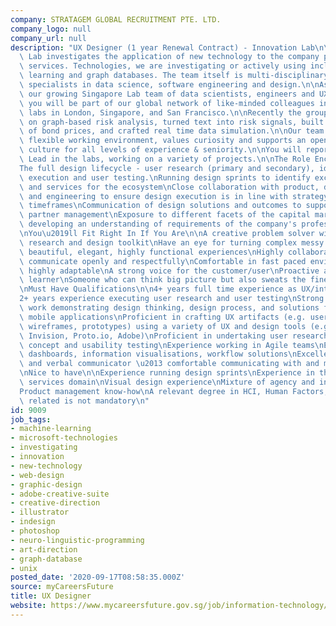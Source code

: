 ```yaml
---
company: STRATAGEM GLOBAL RECRUITMENT PTE. LTD.
company_logo: null
company_url: null
description: "UX Designer (1 year Renewal Contract) - Innovation Lab\n\nThe Innovation\
  \ Lab investigates the application of new technology to the company products and\
  \ services. Technologies, we are investigating or actively using include NLP, machine\
  \ learning and graph databases. The team itself is multi-disciplinary comprising\
  \ specialists in data science, software engineering and design.\n\nAs a part of\
  \ our growing Singapore Lab team of data scientists, engineers and UX/UI designers\
  \ you will be part of our global network of like-minded colleagues in our sister\
  \ labs in London, Singapore, and San Francisco.\n\nRecently the group has worked\
  \ on graph-based risk analysis, turned text into risk signals, built ML predictions\
  \ of bond prices, and crafted real time data simulation.\n\nOur team offers a great\
  \ flexible working environment, values curiosity and supports an open and learning\
  \ culture for all levels of experience & seniority.\n\nYou will report to the UX\
  \ Lead in the labs, working on a variety of projects.\n\nThe Role Encompasses\n\n\
  The full design lifecycle - user research (primary and secondary), ideation, design\
  \ execution and user testing.\nRunning design sprints to identify exciting new features\
  \ and services for the ecosystem\nClose collaboration with product, data science\
  \ and engineering to ensure design execution is in line with strategy, vision and\
  \ timeframes\nCommunication of design solutions and outcomes to support project\
  \ partner management\nExposure to different facets of the capital markets \u2013\
  \ developing an understanding of requirements of the company's professional users.\n\
  \nYou\u2019ll Fit Right In If You Are\n\nA creative problem solver with a diverse\
  \ research and design toolkit\nHave an eye for turning complex messy problems into\
  \ beautiful, elegant, highly functional experiences\nHighly collaborative, and can\
  \ communicate openly and respectfully\nComfortable in fast paced environments, and\
  \ highly adaptable\nA strong voice for the customer/user\nProactive and self-motivated\
  \ learner\nSomeone who can think big picture but also sweats the fine details\n\n\
  \nMust Have Qualifications\n\n4+ years full time experience as UX/interaction designer\n\
  2+ years experience executing user research and user testing\nStrong portfolio of\
  \ work demonstrating design thinking, design process, and solutions for web and\
  \ mobile applications\nProficient in crafting UX artifacts (e.g. user journeys,\
  \ wireframes, prototypes) using a variety of UX and design tools (e.g. Figma, Sketch,\
  \ Invision, Proto.io, Adobe)\nProficient in undertaking user research, user interviews,\
  \ concept and usability testing\nExperience working in Agile teams\nExperience with\
  \ dashboards, information visualisations, workflow solutions\nExcellent written\
  \ and verbal communicator \u2013 comfortable communicating with and managing partners\n\
  \nNice to have\n\nExperience running design sprints\nExperience in the financial\
  \ services domain\nVisual design experience\nMixture of agency and in-house background\n\
  Product management know-how\nA relevant degree in HCI, Human Factors, Design or\
  \ related is not mandatory\n"
id: 9009
job_tags:
- machine-learning
- microsoft-technologies
- investigating
- innovation
- new-technology
- web-design
- graphic-design
- adobe-creative-suite
- creative-direction
- illustrator
- indesign
- photoshop
- neuro-linguistic-programming
- art-direction
- graph-database
- unix
posted_date: '2020-09-17T08:58:35.000Z'
source: myCareersFuture
title: UX Designer
website: https://www.mycareersfuture.gov.sg/job/information-technology/ux-designer-stratagem-global-recruitment-df42ae02b62e7e49022acc3418c63570
---
```

